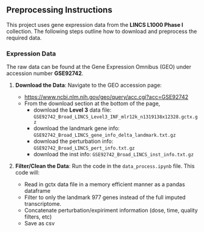## Preprocessing Instructions

This project uses gene expression data from the **LINCS L1000 Phase I** collection. The following steps outline how to download and preprocess the required data.

### Expression Data

The raw data can be found at the Gene Expression Omnibus (GEO) under accession number **GSE92742**.

1.  **Download the Data**: Navigate to the GEO accession page:
    - https://www.ncbi.nlm.nih.gov/geo/query/acc.cgi?acc=GSE92742
    - From the download section at the bottom of the page,
        - download the **Level 3** data file: `GSE92742_Broad_LINCS_Level3_INF_mlr12k_n1319138x12328.gctx.gz`
        - download the landmark gene info: `GSE92742_Broad_LINCS_gene_info_delta_landmark.txt.gz`
        - download the perturbation info: `GSE92742_Broad_LINCS_pert_info.txt.gz`
        - download the inst info: `GSE92742_Broad_LINCS_inst_info.txt.gz`

2.  **Filter/Clean the Data**: Run the code in the `data_process.ipynb` file. This code will:
    - Read in gctx data file in a memory efficient manner as a pandas dataframe
    - Filter to only the landmark 977 genes instead of the full imputed transcriptome.
    - Concatenate perturbation/expiriment information (dose, time, quality filters, etc)
    - Save as csv
